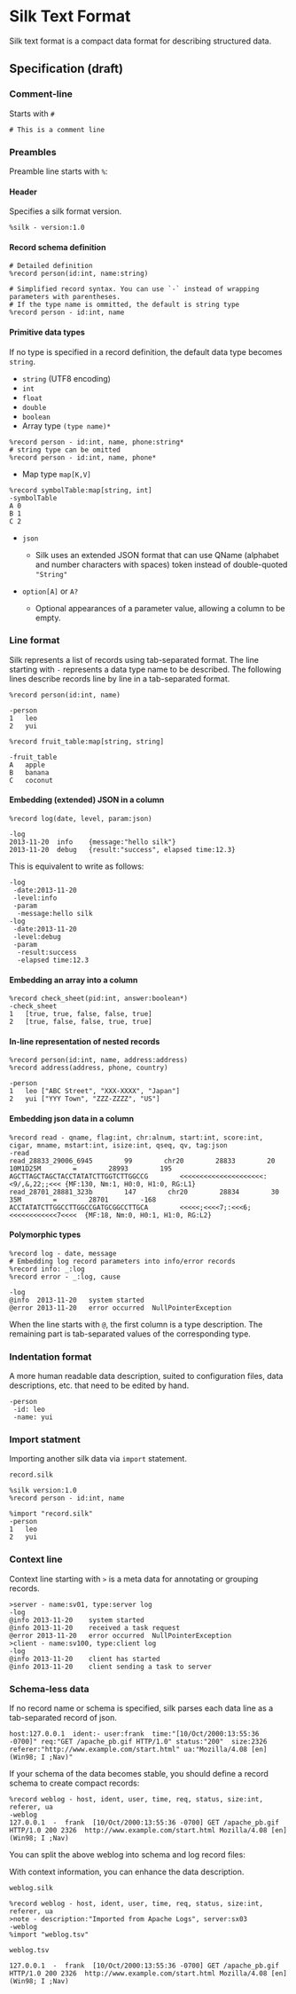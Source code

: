 Silk Text Format
====

Silk text format is a compact data format for describing structured data.

## Specification  (draft)

### Comment-line

Starts with `#`

```
# This is a comment line
```

### Preambles
Preamble line starts with `%`:

#### Header 
Specifies a silk format version.
```
%silk - version:1.0
```
#### Record schema definition

```
# Detailed definition
%record person(id:int, name:string)

# Simplified record syntax. You can use `-` instead of wrapping parameters with parentheses. 
# If the type name is ommitted, the default is string type
%record person - id:int, name
```

#### Primitive data types

If no type is specified in a record definition, the default data type becomes `string`.

* `string` (UTF8 encoding)
* `int`
* `float`
* `double`
* `boolean`
* Array type `(type name)*`

```
%record person - id:int, name, phone:string*
# string type can be omitted
%record person - id:int, name, phone*
```

* Map type `map[K,V]`

```
%record symbolTable:map[string, int]
-symbolTable
A 0
B 1
C 2
```

 
* `json` 
  * Silk uses an extended JSON format that can use QName (alphabet and number characters with spaces) token instead of double-quoted `"String"` 

* `option[A]` or `A?`
   * Optional appearances of a parameter value, allowing a column to be empty.
    
### Line format

Silk represents a list of records using tab-separated format. The line starting with `-` represents a data type name to be described. The following lines
describe records line by line in a tab-separated format.

```
%record person(id:int, name) 

-person
1	leo
2	yui
```

```
%record fruit_table:map[string, string]

-fruit_table
A	apple
B	banana
C	coconut
```


#### Embedding (extended) JSON in a column

```
%record log(date, level, param:json)

-log
2013-11-20	info	{message:"hello silk"}
2013-11-20	debug	{result:"success", elapsed time:12.3}
```

This is equivalent to write as follows:
```
-log
 -date:2013-11-20
 -level:info
 -param
  -message:hello silk
-log
 -date:2013-11-20
 -level:debug
 -param
  -result:success
  -elapsed time:12.3
```

#### Embedding an array into a column
```
%record check_sheet(pid:int, answer:boolean*)
-check_sheet
1	[true, true, false, false, true]
2	[true, false, false, true, true]
```

#### In-line representation of nested records

```
%record person(id:int, name, address:address)
%record address(address, phone, country)

-person
1	leo	["ABC Street", "XXX-XXXX", "Japan"]
2	yui	["YYY Town", "ZZZ-ZZZZ", "US"]
```

#### Embedding json data in a column

```
%record read - qname, flag:int, chr:alnum, start:int, score:int, cigar, mname, mstart:int, isize:int, qseq, qv, tag:json
-read
read_28833_29006_6945        99        chr20        28833        20	10M1D25M        =        28993        195	AGCTTAGCTAGCTACCTATATCTTGGTCTTGGCCG        <<<<<<<<<<<<<<<<<<<<<:<9/,&,22;;<<< {MF:130, Nm:1, H0:0, H1:0, RG:L1}
read_28701_28881_323b        147        chr20        28834        30	35M        =        28701        -168	ACCTATATCTTGGCCTTGGCCGATGCGGCCTTGCA        <<<<<;<<<<7;:<<<6;<<<<<<<<<<<<7<<<<	{MF:18, Nm:0, H0:1, H1:0, RG:L2}
```

#### Polymorphic types

```
%record log - date, message
# Embedding log record parameters into info/error records
%record info: _:log
%record error - _:log, cause

-log
@info  2013-11-20	system started
@error 2013-11-20	error occurred	NullPointerException
```

When the line starts with `@`, the first column is a type description. The remaining part is tab-separated values of the corresponding type.

### Indentation format

A more human readable data description, suited to configuration files, data
descriptions, etc. that need to be edited by hand.

```
-person
 -id: leo
 -name: yui
```


### Import statment

Importing another silk data via `import` statement.

`record.silk`
```
%silk version:1.0
%record person - id:int, name
```

```
%import "record.silk"
-person
1	leo
2	yui
```


### Context line

Context line starting with `>` is a meta data for annotating or grouping records.

```
>server - name:sv01, type:server log
-log
@info 2013-11-20	system started
@info 2013-11-20	received a task request
@error 2013-11-20	error occurred	NullPointerException
>client - name:sv100, type:client log
-log
@info 2013-11-20	client has started
@info 2013-11-20	client sending a task to server
```

### Schema-less data

If no record name or schema is specified, silk parses each data line as a tab-separated record of json. 
```
host:127.0.0.1  ident:- user:frank  time:"[10/Oct/2000:13:55:36 -0700]" req:"GET /apache_pb.gif HTTP/1.0" status:"200"  size:2326 referer:"http://www.example.com/start.html" ua:"Mozilla/4.08 [en] (Win98; I ;Nav)"
```

If your schema of the data becomes stable, you should define a record schema to create compact records:

```
%record weblog - host, ident, user, time, req, status, size:int, referer, ua
-weblog
127.0.0.1  -  frank  [10/Oct/2000:13:55:36 -0700] GET /apache_pb.gif HTTP/1.0 200 2326  http://www.example.com/start.html Mozilla/4.08 [en] (Win98; I ;Nav)
```

You can split the above weblog into schema and log record files:

With context information, you can enhance the data description. 

`weblog.silk`
```
%record weblog - host, ident, user, time, req, status, size:int, referer, ua
>note - description:"Imported from Apache Logs", server:sx03
-weblog
%import "weblog.tsv"
```

`weblog.tsv`
```
127.0.0.1  -  frank  [10/Oct/2000:13:55:36 -0700] GET /apache_pb.gif HTTP/1.0 200 2326  http://www.example.com/start.html Mozilla/4.08 [en] (Win98; I ;Nav)
```
